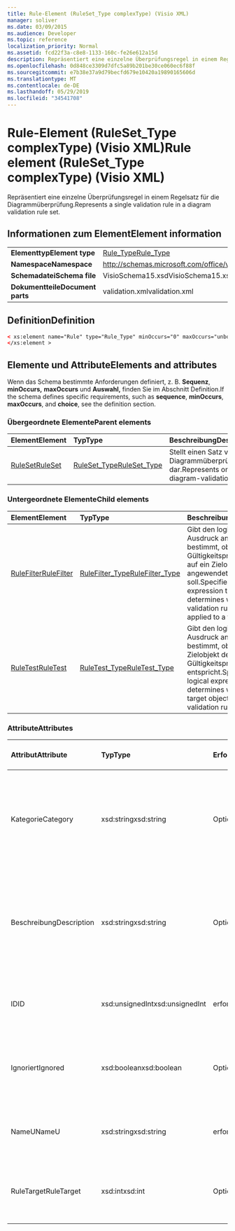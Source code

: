 ```yaml
---
title: Rule-Element (RuleSet_Type complexType) (Visio XML)
manager: soliver
ms.date: 03/09/2015
ms.audience: Developer
ms.topic: reference
localization_priority: Normal
ms.assetid: fcd22f3a-c8e8-1133-160c-fe26e612a15d
description: Repräsentiert eine einzelne Überprüfungsregel in einem Regelsatz für die Diagrammüberprüfung.
ms.openlocfilehash: 0d848ce3309d7dfc5a89b201be30ce060ec6f88f
ms.sourcegitcommit: e7b38e37a9d79becfd679e10420a19890165606d
ms.translationtype: MT
ms.contentlocale: de-DE
ms.lasthandoff: 05/29/2019
ms.locfileid: "34541708"
---
```

# <a name="rule-element-ruleset_type-complextype-visio-xml"></a><span data-ttu-id="40d4b-103">Rule-Element (RuleSet_Type complexType) (Visio XML)</span><span class="sxs-lookup"><span data-stu-id="40d4b-103">Rule element (RuleSet_Type complexType) (Visio XML)</span></span>

<span data-ttu-id="40d4b-104">Repräsentiert eine einzelne Überprüfungsregel in einem Regelsatz für die Diagrammüberprüfung.</span><span class="sxs-lookup"><span data-stu-id="40d4b-104">Represents a single validation rule in a diagram validation rule set.</span></span>
  
## <a name="element-information"></a><span data-ttu-id="40d4b-105">Informationen zum Element</span><span class="sxs-lookup"><span data-stu-id="40d4b-105">Element information</span></span>

|||
|:-----|:-----|
|<span data-ttu-id="40d4b-106">**Elementtyp**</span><span class="sxs-lookup"><span data-stu-id="40d4b-106">**Element type**</span></span> <br/> |[<span data-ttu-id="40d4b-107">Rule_Type</span><span class="sxs-lookup"><span data-stu-id="40d4b-107">Rule_Type</span></span>](rule_type-complextypevisio-xml.md) <br/> |
|<span data-ttu-id="40d4b-108">**Namespace**</span><span class="sxs-lookup"><span data-stu-id="40d4b-108">**Namespace**</span></span> <br/> |http://schemas.microsoft.com/office/visio/2012/main  <br/> |
|<span data-ttu-id="40d4b-109">**Schemadatei**</span><span class="sxs-lookup"><span data-stu-id="40d4b-109">**Schema file**</span></span> <br/> |<span data-ttu-id="40d4b-110">VisioSchema15.xsd</span><span class="sxs-lookup"><span data-stu-id="40d4b-110">VisioSchema15.xsd</span></span>  <br/> |
|<span data-ttu-id="40d4b-111">**Dokumentteile**</span><span class="sxs-lookup"><span data-stu-id="40d4b-111">**Document parts**</span></span> <br/> |<span data-ttu-id="40d4b-112">validation.xml</span><span class="sxs-lookup"><span data-stu-id="40d4b-112">validation.xml</span></span>  <br/> |
   
## <a name="definition"></a><span data-ttu-id="40d4b-113">Definition</span><span class="sxs-lookup"><span data-stu-id="40d4b-113">Definition</span></span>

```XML
< xs:element name="Rule" type="Rule_Type" minOccurs="0" maxOccurs="unbounded" >
</xs:element >
```

## <a name="elements-and-attributes"></a><span data-ttu-id="40d4b-114">Elemente und Attribute</span><span class="sxs-lookup"><span data-stu-id="40d4b-114">Elements and attributes</span></span>

<span data-ttu-id="40d4b-115">Wenn das Schema bestimmte Anforderungen definiert, z. B. **Sequenz**, **minOccurs,** **maxOccurs** und **Auswahl,** finden Sie im Abschnitt Definition.</span><span class="sxs-lookup"><span data-stu-id="40d4b-115">If the schema defines specific requirements, such as **sequence**, **minOccurs**, **maxOccurs**, and **choice**, see the definition section.</span></span> 
  
### <a name="parent-elements"></a><span data-ttu-id="40d4b-116">Übergeordnete Elemente</span><span class="sxs-lookup"><span data-stu-id="40d4b-116">Parent elements</span></span>

|<span data-ttu-id="40d4b-117">**Element**</span><span class="sxs-lookup"><span data-stu-id="40d4b-117">**Element**</span></span>|<span data-ttu-id="40d4b-118">**Typ**</span><span class="sxs-lookup"><span data-stu-id="40d4b-118">**Type**</span></span>|<span data-ttu-id="40d4b-119">**Beschreibung**</span><span class="sxs-lookup"><span data-stu-id="40d4b-119">**Description**</span></span>|
|:-----|:-----|:-----|
|[<span data-ttu-id="40d4b-120">RuleSet</span><span class="sxs-lookup"><span data-stu-id="40d4b-120">RuleSet</span></span>](ruleset-element-rulesets_type-complextypevisio-xml.md) <br/> |[<span data-ttu-id="40d4b-121">RuleSet_Type</span><span class="sxs-lookup"><span data-stu-id="40d4b-121">RuleSet_Type</span></span>](ruleset_type-complextypevisio-xml.md) <br/> |<span data-ttu-id="40d4b-122">Stellt einen Satz von Diagrammüberprüfungsregeln dar.</span><span class="sxs-lookup"><span data-stu-id="40d4b-122">Represents one set of diagram-validation rules.</span></span>  <br/> |
   
### <a name="child-elements"></a><span data-ttu-id="40d4b-123">Untergeordnete Elemente</span><span class="sxs-lookup"><span data-stu-id="40d4b-123">Child elements</span></span>

|<span data-ttu-id="40d4b-124">**Element**</span><span class="sxs-lookup"><span data-stu-id="40d4b-124">**Element**</span></span>|<span data-ttu-id="40d4b-125">**Typ**</span><span class="sxs-lookup"><span data-stu-id="40d4b-125">**Type**</span></span>|<span data-ttu-id="40d4b-126">**Beschreibung**</span><span class="sxs-lookup"><span data-stu-id="40d4b-126">**Description**</span></span>|
|:-----|:-----|:-----|
|[<span data-ttu-id="40d4b-127">RuleFilter</span><span class="sxs-lookup"><span data-stu-id="40d4b-127">RuleFilter</span></span>](rulefilter-element-rule_type-complextypevisio-xml.md) <br/> |[<span data-ttu-id="40d4b-128">RuleFilter_Type</span><span class="sxs-lookup"><span data-stu-id="40d4b-128">RuleFilter_Type</span></span>](rulefilter_type-complextypevisio-xml.md) <br/> |<span data-ttu-id="40d4b-129">Gibt den logischen Ausdruck an, der bestimmt, ob die Gültigkeitsprüfungsregel auf ein Zielobjekt angewendet werden soll.</span><span class="sxs-lookup"><span data-stu-id="40d4b-129">Specifies the logical expression that determines whether the validation rule should be applied to a target object.</span></span>  <br/> |
|[<span data-ttu-id="40d4b-130">RuleTest</span><span class="sxs-lookup"><span data-stu-id="40d4b-130">RuleTest</span></span>](ruletest-element-rule_type-complextypevisio-xml.md) <br/> |[<span data-ttu-id="40d4b-131">RuleTest_Type</span><span class="sxs-lookup"><span data-stu-id="40d4b-131">RuleTest_Type</span></span>](ruletest_type-complextypevisio-xml.md) <br/> |<span data-ttu-id="40d4b-132">Gibt den logischen Ausdruck an, der bestimmt, ob das Zielobjekt der Gültigkeitsprüfungsregel entspricht.</span><span class="sxs-lookup"><span data-stu-id="40d4b-132">Specifies the logical expression that determines whether the target object satisfies the validation rule.</span></span>  <br/> |
   
### <a name="attributes"></a><span data-ttu-id="40d4b-133">Attribute</span><span class="sxs-lookup"><span data-stu-id="40d4b-133">Attributes</span></span>

|<span data-ttu-id="40d4b-134">**Attribut**</span><span class="sxs-lookup"><span data-stu-id="40d4b-134">**Attribute**</span></span>|<span data-ttu-id="40d4b-135">**Typ**</span><span class="sxs-lookup"><span data-stu-id="40d4b-135">**Type**</span></span>|<span data-ttu-id="40d4b-136">**Erforderlich**</span><span class="sxs-lookup"><span data-stu-id="40d4b-136">**Required**</span></span>|<span data-ttu-id="40d4b-137">**Beschreibung**</span><span class="sxs-lookup"><span data-stu-id="40d4b-137">**Description**</span></span>|<span data-ttu-id="40d4b-138">**Mögliche Werte**</span><span class="sxs-lookup"><span data-stu-id="40d4b-138">**Possible values**</span></span>|
|:-----|:-----|:-----|:-----|:-----|
|<span data-ttu-id="40d4b-139">Kategorie</span><span class="sxs-lookup"><span data-stu-id="40d4b-139">Category</span></span>  <br/> |<span data-ttu-id="40d4b-140">xsd:string</span><span class="sxs-lookup"><span data-stu-id="40d4b-140">xsd:string</span></span>  <br/> |<span data-ttu-id="40d4b-141">Optional</span><span class="sxs-lookup"><span data-stu-id="40d4b-141">optional</span></span>  <br/> |<span data-ttu-id="40d4b-142">Gibt den Text an, der in der **Spalte Kategorie** des Fensters Probleme angezeigt wird.</span><span class="sxs-lookup"><span data-stu-id="40d4b-142">Specifies the text displayed in the **Category** column of the Issues window.</span></span> <span data-ttu-id="40d4b-143">Der Standardwert ist eine leere Zeichenfolge.</span><span class="sxs-lookup"><span data-stu-id="40d4b-143">Default is an empty string.</span></span>  <br/> |<span data-ttu-id="40d4b-144">Werte des xsd:string-Typs.</span><span class="sxs-lookup"><span data-stu-id="40d4b-144">Values of the xsd:string type.</span></span>  <br/> |
|<span data-ttu-id="40d4b-145">Beschreibung</span><span class="sxs-lookup"><span data-stu-id="40d4b-145">Description</span></span>  <br/> |<span data-ttu-id="40d4b-146">xsd:string</span><span class="sxs-lookup"><span data-stu-id="40d4b-146">xsd:string</span></span>  <br/> |<span data-ttu-id="40d4b-147">Optional</span><span class="sxs-lookup"><span data-stu-id="40d4b-147">optional</span></span>  <br/> |<span data-ttu-id="40d4b-148">Gibt die Beschreibung der Überprüfungsregel an, die auf der Benutzeroberfläche angezeigt wird.</span><span class="sxs-lookup"><span data-stu-id="40d4b-148">Specifies the description of the validation rule that appears in the user interface.</span></span> <span data-ttu-id="40d4b-149">Der Standardwert ist "Unknown".</span><span class="sxs-lookup"><span data-stu-id="40d4b-149">Default is "Unknown".</span></span>  <br/> |<span data-ttu-id="40d4b-150">Werte des xsd:string-Typs.</span><span class="sxs-lookup"><span data-stu-id="40d4b-150">Values of the xsd:string type.</span></span>  <br/> |
|<span data-ttu-id="40d4b-151">ID</span><span class="sxs-lookup"><span data-stu-id="40d4b-151">ID</span></span>  <br/> |<span data-ttu-id="40d4b-152">xsd:unsignedInt</span><span class="sxs-lookup"><span data-stu-id="40d4b-152">xsd:unsignedInt</span></span>  <br/> |<span data-ttu-id="40d4b-153">erforderlich</span><span class="sxs-lookup"><span data-stu-id="40d4b-153">required</span></span>  <br/> |<span data-ttu-id="40d4b-154">Gibt den eindeutigen Bezeichner für die Gültigkeitsprüfungsregel an.</span><span class="sxs-lookup"><span data-stu-id="40d4b-154">Specifies the unique identifier for the validation rule.</span></span>  <br/> |<span data-ttu-id="40d4b-155">Werte des xsd:unsignedInt-Typs.</span><span class="sxs-lookup"><span data-stu-id="40d4b-155">Values of the xsd:unsignedInt type.</span></span>  <br/> |
|<span data-ttu-id="40d4b-156">Ignoriert</span><span class="sxs-lookup"><span data-stu-id="40d4b-156">Ignored</span></span>  <br/> |<span data-ttu-id="40d4b-157">xsd:boolean</span><span class="sxs-lookup"><span data-stu-id="40d4b-157">xsd:boolean</span></span>  <br/> |<span data-ttu-id="40d4b-158">Optional</span><span class="sxs-lookup"><span data-stu-id="40d4b-158">optional</span></span>  <br/> |<span data-ttu-id="40d4b-159">Gibt an, ob die Gültigkeitsprüfungsregel derzeit ignoriert wird.</span><span class="sxs-lookup"><span data-stu-id="40d4b-159">Specifies whether the validation rule is currently ignored.</span></span> <span data-ttu-id="40d4b-160">Der Standardwert ist False.</span><span class="sxs-lookup"><span data-stu-id="40d4b-160">Default is False.</span></span>  <br/> |<span data-ttu-id="40d4b-161">Werte des typs xsd:boolean.</span><span class="sxs-lookup"><span data-stu-id="40d4b-161">Values of the xsd:boolean type.</span></span>  <br/> |
|<span data-ttu-id="40d4b-162">NameU</span><span class="sxs-lookup"><span data-stu-id="40d4b-162">NameU</span></span>  <br/> |<span data-ttu-id="40d4b-163">xsd:string</span><span class="sxs-lookup"><span data-stu-id="40d4b-163">xsd:string</span></span>  <br/> |<span data-ttu-id="40d4b-164">erforderlich</span><span class="sxs-lookup"><span data-stu-id="40d4b-164">required</span></span>  <br/> |<span data-ttu-id="40d4b-165">Gibt den universellen Namen der Gültigkeitsprüfungsregel an.</span><span class="sxs-lookup"><span data-stu-id="40d4b-165">Specifies the universal name of the validation rule.</span></span>  <br/> |<span data-ttu-id="40d4b-166">Werte des xsd:string-Typs.</span><span class="sxs-lookup"><span data-stu-id="40d4b-166">Values of the xsd:string type.</span></span>  <br/> |
|<span data-ttu-id="40d4b-167">RuleTarget</span><span class="sxs-lookup"><span data-stu-id="40d4b-167">RuleTarget</span></span>  <br/> |<span data-ttu-id="40d4b-168">xsd:int</span><span class="sxs-lookup"><span data-stu-id="40d4b-168">xsd:int</span></span>  <br/> |<span data-ttu-id="40d4b-169">Optional</span><span class="sxs-lookup"><span data-stu-id="40d4b-169">optional</span></span>  <br/> |<span data-ttu-id="40d4b-170">Gibt den Objekttyp an, auf den die Überprüfungsregel angewendet wird.</span><span class="sxs-lookup"><span data-stu-id="40d4b-170">Specifies the type of object to which the validation rule applies.</span></span>  <br/> |<span data-ttu-id="40d4b-171">Werte des xsd:int-Typs.</span><span class="sxs-lookup"><span data-stu-id="40d4b-171">Values of the xsd:int type.</span></span>  <br/> |
   

